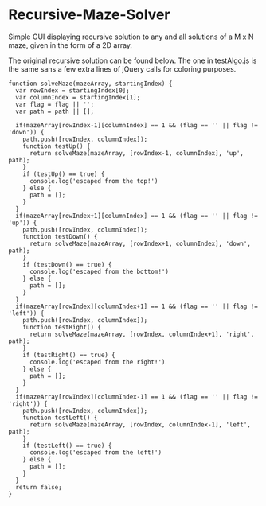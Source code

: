 # Recursive-Maze-Solver
Simple GUI displaying recursive solution to any and all solutions of a M x N maze, given in the form of a 2D array.

The original recursive solution can be found below.  The one in testAlgo.js is the same sans a few extra lines of jQuery calls for coloring purposes.

```
function solveMaze(mazeArray, startingIndex) {
  var rowIndex = startingIndex[0];
  var columnIndex = startingIndex[1];
  var flag = flag || '';
  var path = path || [];

  if(mazeArray[rowIndex-1][columnIndex] == 1 && (flag == '' || flag != 'down')) {
    path.push([rowIndex, columnIndex]);
    function testUp() {
      return solveMaze(mazeArray, [rowIndex-1, columnIndex], 'up', path);
    }
    if (testUp() == true) {
      console.log('escaped from the top!')
    } else {
      path = [];
    }
  }
  if(mazeArray[rowIndex+1][columnIndex] == 1 && (flag == '' || flag != 'up')) {
    path.push([rowIndex, columnIndex]);
    function testDown() {
      return solveMaze(mazeArray, [rowIndex+1, columnIndex], 'down', path);
    }
    if (testDown() == true) {
      console.log('escaped from the bottom!')
    } else {
      path = [];
    }
  }
  if(mazeArray[rowIndex][columnIndex+1] == 1 && (flag == '' || flag != 'left')) {
    path.push([rowIndex, columnIndex]);
    function testRight() {
      return solveMaze(mazeArray, [rowIndex, columnIndex+1], 'right', path);
    }
    if (testRight() == true) {
      console.log('escaped from the right!')
    } else {
      path = [];
    }
  }
  if(mazeArray[rowIndex][columnIndex-1] == 1 && (flag == '' || flag != 'right')) {
    path.push([rowIndex, columnIndex]);
    function testLeft() {
      return solveMaze(mazeArray, [rowIndex, columnIndex-1], 'left', path);
    }
    if (testLeft() == true) {
      console.log('escaped from the left!')
    } else {
      path = [];
    }
  }
  return false;
}
```